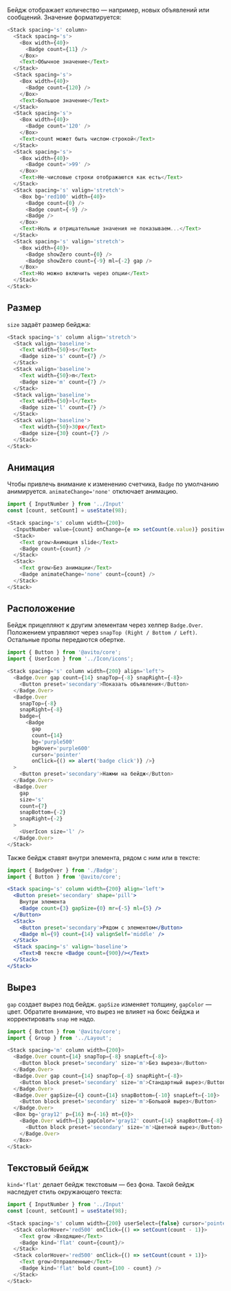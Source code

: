 Бейдж отображает количество — например, новых объявлений или сообщений. Значение форматируется:

```js
<Stack spacing='s' column>
  <Stack spacing='s'>
    <Box width={40}>
      <Badge count={11} />
    </Box>
    <Text>Обычное значение</Text>
  </Stack>
  <Stack spacing='s'>
    <Box width={40}>
      <Badge count={120} />
    </Box>
    <Text>Большое значение</Text>
  </Stack>
  <Stack spacing='s'>
    <Box width={40}>
      <Badge count='120' />
    </Box>
    <Text>count может быть числом-строкой</Text>
  </Stack>
  <Stack spacing='s'>
    <Box width={40}>
      <Badge count='>99' />
    </Box>
    <Text>Не-числовые строки отображаются как есть</Text>
  </Stack>
  <Stack spacing='s' valign='stretch'>
    <Box bg='red100' width={40}>
      <Badge count={0} />
      <Badge count={-9} />
      <Badge />
    </Box>
    <Text>Ноль и отрицательные значения не показываем...</Text>
  </Stack>
  <Stack spacing='s' valign='stretch'>
    <Box width={40}>
      <Badge showZero count={0} />
      <Badge showZero count={-9} ml={-2} gap />
    </Box>
    <Text>Но можно включить через опции</Text>
  </Stack>
</Stack>
```

## Размер

`size` задаёт размер бейджа:

```js
<Stack spacing='s' column align='stretch'>
  <Stack valign='baseline'>
    <Text width={50}>s</Text>
    <Badge size='s' count={7} />
  </Stack>
  <Stack valign='baseline'>
    <Text width={50}>m</Text>
    <Badge size='m' count={7} />
  </Stack>
  <Stack valign='baseline'>
    <Text width={50}>l</Text>
    <Badge size='l' count={7} />
  </Stack>
  <Stack valign='baseline'>
    <Text width={50}>30px</Text>
    <Badge size={30} count={7} />
  </Stack>
</Stack>
```

## Анимация

Чтобы привлечь внимание к изменению счетчика, `Badge` по умолчанию анимируется. `animateChange='none'` отключает анимацию.

```js
import { InputNumber } from '../Input'
const [count, setCount] = useState(98);

<Stack spacing='s' column width={200}>
  <InputNumber value={count} onChange={e => setCount(e.value)} positiveOnly={false} />
  <Stack>
    <Text grow>Анимация slide</Text>
    <Badge count={count} />
  </Stack>
  <Stack>
    <Text grow>Без анимации</Text>
    <Badge animateChange='none' count={count} />
  </Stack>
</Stack>
```

## Расположение

Бейдж прицепляют к другим элементам через хелпер `Badge.Over`. Положением управляют через `snapTop (Right / Bottom / Left)`. Остальные пропы передаются обертке.

```js
import { Button } from '@avito/core';
import { UserIcon } from '../Icon/icons';

<Stack spacing='s' column width={200} align='left'>
  <Badge.Over gap count={14} snapTop={-8} snapRight={-8}>
    <Button preset='secondary'>Показать объявления</Button>
  </Badge.Over>
  <Badge.Over
    snapTop={-8}
    snapRight={-8}
    badge={
      <Badge
        gap
        count={14}
        bg='purple500'
        bgHover='purple600'
        cursor='pointer'
        onClick={() => alert('badge click')} />}
  >
    <Button preset='secondary'>Нажми на бейдж</Button>
  </Badge.Over>
  <Badge.Over
    gap
    size='s'
    count={7}
    snapBottom={-2}
    snapRight={-2}
  >
    <UserIcon size='l' />
  </Badge.Over>
</Stack>
```

Также бейдж ставят внутри элемента, рядом с ним или в тексте:

```jsx
import { BadgeOver } from './Badge';
import { Button } from '@avito/core';

<Stack spacing='s' column width={200} align='left'>
  <Button preset='secondary' shape='pill'>
    Внутри элемента
    <Badge count={3} gapSize={0} mr={-5} ml={5} />
  </Button>
  <Stack>
    <Button preset='secondary'>Рядом с элементом</Button>
    <Badge ml={9} count={14} valignSelf='middle' />
  </Stack>
  <Stack spacing='s' valign='baseline'>
    <Text>В тексте <Badge count={900}/></Text>
  </Stack>
</Stack>
```

## Вырез

`gap` создает вырез под бейдж. `gapSize` изменяет толщину, `gapColor` — цвет. Обратите внимание, что вырез не влияет на бокс бейджа и корректировать `snap` не надо.

```js
import { Button } from '@avito/core';
import { Group } from '../Layout';

<Stack spacing='m' column width={200}>
  <Badge.Over count={14} snapTop={-8} snapLeft={-8}>
    <Button block preset='secondary' size='m'>Без выреза</Button>
  </Badge.Over>
  <Badge.Over gap count={14} snapTop={-8} snapRight={-8}>
    <Button block preset='secondary' size='m'>Стандартный вырез</Button>
  </Badge.Over>
  <Badge.Over gapSize={4} count={14} snapBottom={-10} snapLeft={-10}>
    <Button block preset='secondary' size='m'>Большой вырез</Button>
  </Badge.Over>
  <Box bg='gray12' p={16} m={-16} mt={0}>
    <Badge.Over width={1} gapColor='gray12' count={14} snapBottom={-8} snapRight={-8}>
      <Button block preset='secondary' size='m'>Цветной вырез</Button>
    </Badge.Over>
  </Box>
</Stack>
```

## Текстовый бейдж

`kind='flat'` делает бейдж текстовым — без фона. Такой бейдж наследует стиль окружающего текста:

```js
import { InputNumber } from '../Input'
const [count, setCount] = useState(98);

<Stack spacing='s' column width={200} userSelect={false} cursor='pointer' >
  <Stack colorHover='red500' onClick={() => setCount(count - 1)}>
    <Text grow >Входящие</Text>
    <Badge kind='flat' count={count}/>
  </Stack>
  <Stack colorHover='red500' onClick={() => setCount(count + 1)}>
    <Text grow>Отправленные</Text>
    <Badge kind='flat' bold count={100 - count} />
  </Stack>
</Stack>
```